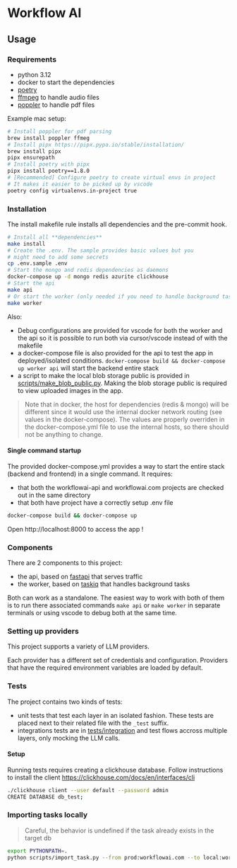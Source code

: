 # Workflow AI

## Usage

### Requirements

- python 3.12
- docker to start the dependencies
- [poetry](https://python-poetry.org/)
- [ffmpeg](https://ffmpeg.org/ffmpeg.html) to handle audio files
- [poppler](https://poppler.freedesktop.org/) to handle pdf files

Example mac setup:

```sh
# Install poppler for pdf parsing
brew install poppler ffmeg
# Install pipx https://pipx.pypa.io/stable/installation/
brew install pipx
pipx ensurepath
# Install poetry with pipx
pipx install poetry==1.8.0
# [Recommended] Configure poetry to create virtual envs in project
# It makes it easier to be picked up by vscode
poetry config virtualenvs.in-project true
```

### Installation

The install makefile rule installs all dependencies and the pre-commit hook.

```sh
# Install all **dependencies**
make install
# Create the .env. The sample provides basic values but you
# might need to add some secrets
cp .env.sample .env
# Start the mongo and redis dependencies as daemons
docker-compose up -d mongo redis azurite clickhouse
# Start the api
make api
# Or start the worker (only needed if you need to handle background tasks)
make worker
```

Also:

- Debug configurations are provided for vscode for both the worker and the api so it is possible to
  run both via cursor/vscode instead of with the makefile
- a docker-compose file is also provided for the api to test the app in
  deployed/isolated conditions. `docker-compose build && docker-compose up worker api` will start the backend entire stack
- a script to make the local blob storage public is provided in [scripts/make_blob_public.py](./scripts/make_blob_public.py). Making the blob storage public is required to view uploaded images
  in the app.

> Note that in docker, the host for dependencies (redis & mongo) will be different
> since it would use the internal docker network routing (see values in the
> docker-compose). The values are properly overriden in the docker-compose.yml file
> to use the internal hosts, so there should not be anything to change.

#### Single command startup

The provided docker-compose.yml provides a way to start the entire stack (backend and frontend) in a
single command.
It requires:

- that both the workflowai-api and workflowai.com projects are checked out in the same directory
- that both have project have a correctly setup .env file

```sh
docker-compose build && docker-compose up
```

Open http://localhost:8000 to access the app !

### Components

There are 2 components to this project:

- the api, based on [fastapi](https://fastapi.tiangolo.com/) that serves traffic
- the worker, based on [taskiq](https://taskiq-python.github.io/) that handles background tasks

Both can work as a standalone. The easiest way to work with both of them is to
run there associated commands `make api` or `make worker` in separate terminals or
using vscode to debug both at the same time.

### Setting up providers

This project supports a variety of LLM providers.

Each provider has a different set of credentials and configuration. Providers that have the required environment
variables are loaded by default.

### Tests

The project contains two kinds of tests:

- unit tests that test each layer in an isolated fashion. These tests are placed next to
  their related file with the `_test` suffix.
- integrations tests are in [tests/integration](./api/tests/integration) and test flows
  accross multiple layers, only mocking the LLM calls.

#### Setup

Running tests requires creating a clickhouse database.
Follow instructions to install the client https://clickhouse.com/docs/en/interfaces/cli

```sh
./clickhouse client --user default --password admin
CREATE DATABASE db_test;
```

### Importing tasks locally

> Careful, the behavior is undefined if the task already exists in the target db

```sh
export PYTHONPATH=.
python scripts/import_task.py --from prod:workflowai.com --to local:workflowai.com describe-images-with-context
```
